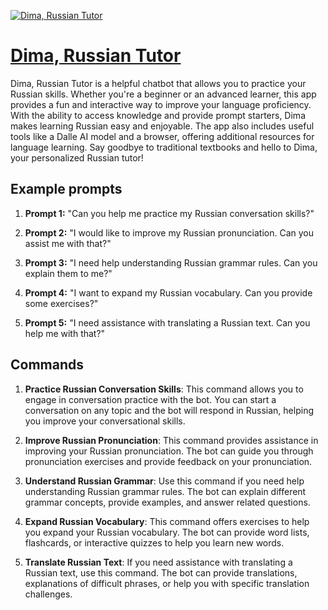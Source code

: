 [![Dima, Russian Tutor](https://files.oaiusercontent.com/file-TGNIMKPxCk7zDKu7kucRo3Jy?se=2123-10-16T20%3A23%3A36Z&sp=r&sv=2021-08-06&sr=b&rscc=max-age%3D31536000%2C%20immutable&rscd=attachment%3B%20filename%3De5b54cd7-3468-4007-97b7-5488d28cf3e2.png&sig=CU24/GFN4nfoD135b2itowDi5B6ODU0gX74/7FH0rRI%3D)](https://chat.openai.com/g/g-3Vb6zTDEY-dima-russian-tutor)

# [Dima, Russian Tutor](https://chat.openai.com/g/g-3Vb6zTDEY-dima-russian-tutor)

Dima, Russian Tutor is a helpful chatbot that allows you to practice your Russian skills. Whether you're a beginner or an advanced learner, this app provides a fun and interactive way to improve your language proficiency. With the ability to access knowledge and provide prompt starters, Dima makes learning Russian easy and enjoyable. The app also includes useful tools like a Dalle AI model and a browser, offering additional resources for language learning. Say goodbye to traditional textbooks and hello to Dima, your personalized Russian tutor!

## Example prompts

1. **Prompt 1:** "Can you help me practice my Russian conversation skills?"

2. **Prompt 2:** "I would like to improve my Russian pronunciation. Can you assist me with that?"

3. **Prompt 3:** "I need help understanding Russian grammar rules. Can you explain them to me?"

4. **Prompt 4:** "I want to expand my Russian vocabulary. Can you provide some exercises?"

5. **Prompt 5:** "I need assistance with translating a Russian text. Can you help me with that?"

## Commands

1. **Practice Russian Conversation Skills**: This command allows you to engage in conversation practice with the bot. You can start a conversation on any topic and the bot will respond in Russian, helping you improve your conversational skills.

2. **Improve Russian Pronunciation**: This command provides assistance in improving your Russian pronunciation. The bot can guide you through pronunciation exercises and provide feedback on your pronunciation.

3. **Understand Russian Grammar**: Use this command if you need help understanding Russian grammar rules. The bot can explain different grammar concepts, provide examples, and answer related questions.

4. **Expand Russian Vocabulary**: This command offers exercises to help you expand your Russian vocabulary. The bot can provide word lists, flashcards, or interactive quizzes to help you learn new words.

5. **Translate Russian Text**: If you need assistance with translating a Russian text, use this command. The bot can provide translations, explanations of difficult phrases, or help you with specific translation challenges.